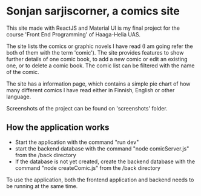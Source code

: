 # Sonjan sarjiscorner, a comics site

This site made with ReactJS and Material UI is my final project for the course 'Front End Programming' of Haaga-Helia UAS.

The site lists the comics or graphic novels I have read (I am going refer the both of them with the term 'comic'). The site provides features to show further details of one comic book, to add a new comic or edit an existing one, or to delete a comic book. The comic list can be filtered with the name of the comic.

The site has a information page, which contains a simple pie chart of how many different comics I have read either in Finnish, English or other language.

Screenshots of the project can be found on 'screenshots' folder.


## How the application works

* Start the application with the command "run dev"
* start the backend database with the command "node comicServer.js" from the /back directory
* If the database is not yet created, create the  backend database with the command "node createComic.js" from the /back directory

 To use the application, both the frontend application and backend needs to be running at the same time.
